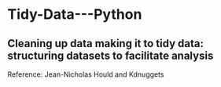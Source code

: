 # Tidy-Data---Python
Cleaning up data making it to tidy data: structuring datasets to facilitate analysis
-----
Reference: Jean-Nicholas Hould and Kdnuggets

